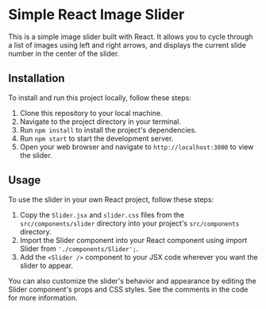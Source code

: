 # Simple React Image Slider

This is a simple image slider built with React. It allows you to cycle through a list of images using left and right arrows, and displays the current slide number in the center of the slider.

## Installation

To install and run this project locally, follow these steps:

1. Clone this repository to your local machine.
2. Navigate to the project directory in your terminal.
3. Run `npm install` to install the project's dependencies.
4. Run `npm start` to start the development server.
5. Open your web browser and navigate to `http://localhost:3000` to view the slider.

## Usage

To use the slider in your own React project, follow these steps:

1. Copy the `Slider.jsx` and `slider.css` files from the `src/components/slider` directory into your project's `src/components` directory.
2. Import the Slider component into your React component using import Slider from `'./components/Slider';`.
3. Add the `<Slider />` component to your JSX code wherever you want the slider to appear.

You can also customize the slider's behavior and appearance by editing the Slider component's props and CSS styles. See the comments in the code for more information.